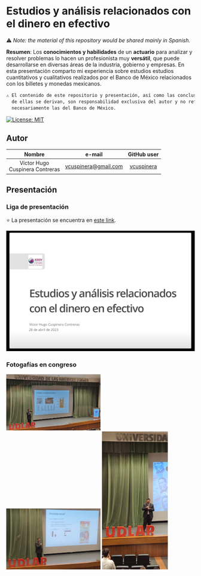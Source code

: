 # Estudios y análisis relacionados con el dinero en efectivo

⚠️ *Note: the material of this repository would be shared mainly in Spanish.*

**Resumen**: Los **conocimientos y habilidades** de un **actuario** para analizar y resolver problemas lo hacen un profesionista muy **versátil**, que puede desarrollarse en diversas áreas de la industria, gobierno y empresas. En esta presentación comparto mi experiencia sobre estudios estudios cuantitativos y cualitativos realizados por el Banco de México relacionados con los billetes y monedas mexicanos. 

```diff
⚠ El contenido de este repositorio y presentación, así como las conclusiones que
  de ellas se derivan, son responsabilidad exclusiva del autor y no reflejan
  necesariamente las del Banco de México.
```

[![License:
MIT](https://img.shields.io/badge/License-MIT-yellow.svg)](https://opensource.org/licenses/MIT)

## Autor

|Nombre |e-mail |GitHub user|  
|:----:|:----:|:-----:|  
|Víctor Hugo <br>Cuspinera Contreras | vcuspinera@gmail.com | [vcuspinera](https://github.com/vcuspinera) |  

## Presentación

### Liga de presentación

⭐️ La presentación se encuentra en [este link](https://vcuspinera.github.io/Cash_studies/Presentacion.html#1).

[![](images/00_lamina01.png)](https://vcuspinera.github.io/Cash_studies/Presentacion.html#1)

### Fotogafías en congreso

<div class="columns-2">

<img src="images/00_estudios01.png" width="50%">

<img src="images/00_estudios02.png"  width="50%">

<img src="images/00_estudios03.png"  width="35%">

</div>